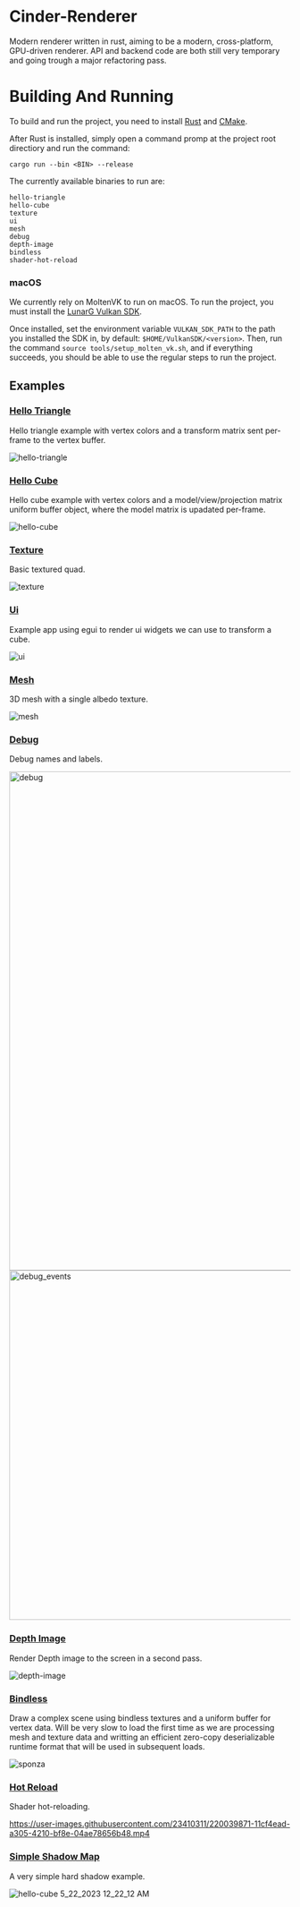 # Cinder-Renderer
Modern renderer written in rust, aiming to be a modern, cross-platform, GPU-driven renderer.
API and backend code are both still very temporary and going trough a major refactoring pass.

# Building And Running

To build and run the project, you need to install [Rust](https://www.rust-lang.org/tools/install) and [CMake](https://cmake.org/).

After Rust is installed, simply open a command promp at the project root directiory and run the command:

```
cargo run --bin <BIN> --release
```

The currently available binaries to run are:

```
hello-triangle
hello-cube
texture
ui
mesh
debug
depth-image
bindless
shader-hot-reload
```

### macOS
 We currently rely on MoltenVK to run on macOS. To run the project, you must install the [LunarG Vulkan SDK](https://www.lunarg.com/vulkan-sdk/). 
 
Once installed, set the environment variable `VULKAN_SDK_PATH` to the path you installed the SDK in, by default: `$HOME/VulkanSDK/<version>`. Then, run the command `source tools/setup_molten_vk.sh`, and if everything succeeds, you should be able to use the regular steps to run the project.
 
## Examples
### [Hello Triangle](./crates/bin/hello-triangle/src/main.rs)<br/>
Hello triangle example with vertex colors and a transform matrix sent per-frame to the vertex buffer.

![hello-triangle](https://user-images.githubusercontent.com/23410311/211144602-96c42b6b-355e-4d5c-a2f3-8897c80d7029.gif)

### [Hello Cube](./crates/bin/hello-cube/src/main.rs)<br/>
Hello cube example with vertex colors and a model/view/projection matrix uniform buffer object, where the model matrix is upadated per-frame.

![hello-cube](https://user-images.githubusercontent.com/23410311/211144696-135565dd-0b67-4e00-97c5-1a8b1d7562f0.gif)

### [Texture](./crates/bin/texture/src/main.rs)<br/>
Basic textured quad.

![texture](https://user-images.githubusercontent.com/23410311/211232839-00e248d9-9c73-4b71-9e00-06d532930cde.gif)

### [Ui](./crates/bin/ui/src/main.rs)<br/>
Example app using egui to render ui widgets we can use to transform a cube.

![ui](https://user-images.githubusercontent.com/23410311/211710290-65f36d24-180f-4af4-b55c-9dc2920d0306.gif)

### [Mesh](./crates/bin/mesh/src/main.rs)<br/>
3D mesh with a single albedo texture.

![mesh](https://user-images.githubusercontent.com/23410311/212804707-f4f97fb4-d63d-4449-9b20-31a01a228904.gif)

### [Debug](./crates/bin/debug/src/main.rs)<br/>
Debug names and labels.

<img width="892" alt="debug" src="https://user-images.githubusercontent.com/23410311/214242577-cbc09ca9-aedb-4465-8bc0-94162b31807b.png">
<img width="625" alt="debug_events" src="https://user-images.githubusercontent.com/23410311/214773768-d88bfb9e-a679-4dec-87d7-c2331dae89f5.png">

### [Depth Image](./crates/bin/depth-image/src/main.rs)<br/>
Render Depth image to the screen in a second pass.

![depth-image](https://user-images.githubusercontent.com/23410311/232945597-0e4ba4fe-5570-4ad1-93a6-8c7193114dd6.gif)

### [Bindless](./crates/bin/bindless/src/main.rs)<br/>
Draw a complex scene using bindless textures and a uniform buffer for vertex data.
Will be very slow to load the first time as we are processing mesh and texture data and writting an efficient zero-copy deserializable runtime format that will be used in subsequent loads.


![sponza](https://user-images.githubusercontent.com/23410311/218249268-324efc6f-941c-4787-babb-00d82991ae1d.png)

### [Hot Reload](./crates/bin/shader-hot-reload/src/main.rs)<br/>
Shader hot-reloading.

https://user-images.githubusercontent.com/23410311/220039871-11cf4ead-a305-4210-bf8e-04ae78656b48.mp4

### [Simple Shadow Map](./crates/bin/simple-light/src/main.rs)<br/>
A very simple hard shadow example.

![hello-cube 5_22_2023 12_22_12 AM](https://github.com/ArthurKValladares/Cinder-Renderer/assets/23410311/4a9c396e-bb2e-464b-b038-50c609d70f86)


